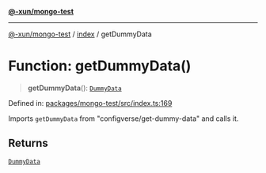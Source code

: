 [**@-xun/mongo-test**](../../README.md)

***

[@-xun/mongo-test](../../README.md) / [index](../README.md) / getDummyData

# Function: getDummyData()

> **getDummyData**(): [`DummyData`](../type-aliases/DummyData.md)

Defined in: [packages/mongo-test/src/index.ts:169](https://github.com/Xunnamius/mongo-utils/blob/32ba933cdcc5496e9bd66fa6760c833e1df18e87/packages/mongo-test/src/index.ts#L169)

Imports `getDummyData` from "configverse/get-dummy-data" and calls it.

## Returns

[`DummyData`](../type-aliases/DummyData.md)
